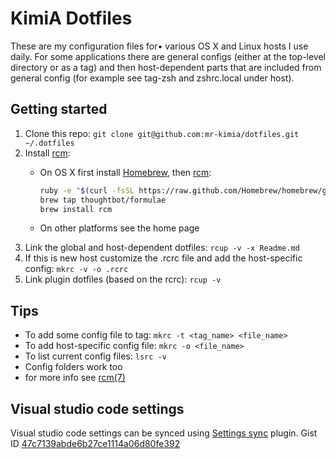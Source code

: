# KimiA Dotfiles #

These are my configuration files for• various OS X and Linux hosts I use daily. For some applications there are general configs (either at the top-level directory or as a tag) and then host-dependent parts that are included from general config (for example see tag-zsh and zshrc.local under host).

## Getting started ##

1. Clone this repo: `git clone git@github.com:mr-kimia/dotfiles.git ~/.dotfiles`
2. Install [rcm][rcm]:
    * On OS X first install [Homebrew][homebrew], then [rcm][rcm]:

        ```bash
        ruby -e "$(curl -fsSL https://raw.github.com/Homebrew/homebrew/go/install)"
        brew tap thoughtbot/formulae
        brew install rcm
        ```
    * On other platforms see the home page
3. Link the global and host-dependent dotfiles: `rcup -v -x Readme.md`
4. If this is new host customize the .rcrc file and add the host-specific config: `mkrc -v -o .rcrc`
5. Link plugin dotfiles (based on the rcrc): `rcup -v`

## Tips ##

* To add some config file to tag: `mkrc -t <tag_name> <file_name>`
* To add host-specific config file: `mkrc -o <file_name>`
* To list current config files: `lsrc -v`
* Config folders work too
* for more info see [rcm(7)][rcm-man]

## Visual studio code settings ##

Visual studio code settings can be synced using [Settings sync][settings-sync] plugin. Gist ID [47c7139abde6b27ce1114a06d80fe392](https://gist.github.com/kimmoahokas/47c7139abde6b27ce1114a06d80fe392)

[homebrew]: http://brew.sh/ "Homebrew"
[rcm]: http://robots.thoughtbot.com/rcm-for-rc-files-in-dotfiles-repos "rcm"
[rcm-man]: http://thoughtbot.github.io/rcm/rcm.7.html "rcm man page"
[settings-sync]: https://marketplace.visualstudio.com/items?itemName=Shan.code-settings-sync "Settings Sync"
